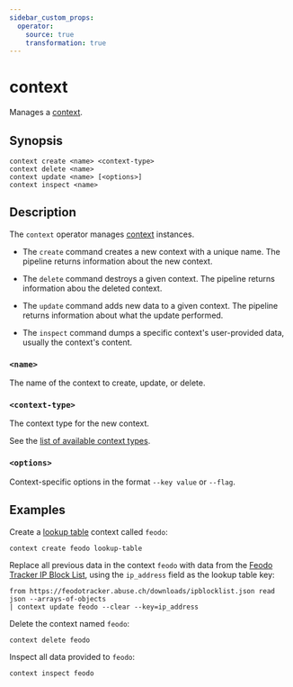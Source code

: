 ```yaml
---
sidebar_custom_props:
  operator:
    source: true
    transformation: true
---
```


# context

Manages a [context](../contexts.md).

## Synopsis

```
context create <name> <context-type>
context delete <name>
context update <name> [<options>]
context inspect <name>
```

## Description

The `context` operator manages [context](../contexts.md) instances.

- The `create` command creates a new context with a unique name. The pipeline
  returns information about the new context.

- The `delete` command destroys a given context. The pipeline returns
  information abou the deleted context.

- The `update` command adds new data to a given context. The pipeline returns
  information about what the update performed.

- The `inspect` command dumps a specific context's user-provided data, usually
  the context's content.

### `<name>`

The name of the context to create, update, or delete.

### `<context-type>`

The context type for the new context.

See the [list of available context types](../contexts.md).

### `<options>`

Context-specific options in the format `--key value` or `--flag`.

## Examples

Create a [lookup table](../contexts/lookup-table.md) context called `feodo`:

```
context create feodo lookup-table
```

Replace all previous data in the context `feodo` with data from the [Feodo
Tracker IP Block List](https://feodotracker.abuse.ch), using the `ip_address`
field as the lookup table key:

```
from https://feodotracker.abuse.ch/downloads/ipblocklist.json read json --arrays-of-objects
| context update feodo --clear --key=ip_address
```

Delete the context named `feodo`:

```
context delete feodo
```

Inspect all data provided to `feodo`:

```
context inspect feodo
```
